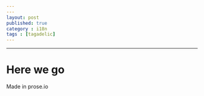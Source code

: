 ```yaml
---
---
layout: post
published: true
category : i18n
tags : [tagadelic]
---
```

---

# Here we go

Made in prose.io